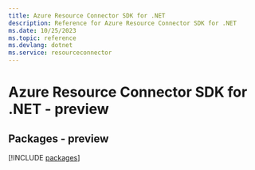 ```yaml
---
title: Azure Resource Connector SDK for .NET
description: Reference for Azure Resource Connector SDK for .NET
ms.date: 10/25/2023
ms.topic: reference
ms.devlang: dotnet
ms.service: resourceconnector
---
```

# Azure Resource Connector SDK for .NET - preview
## Packages - preview
[!INCLUDE [packages](resource-connector-index.md)]